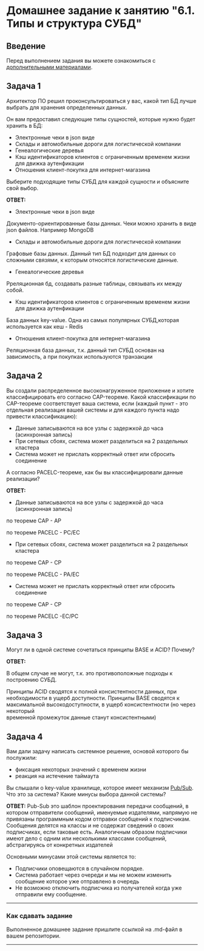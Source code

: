 # Домашнее задание к занятию "6.1. Типы и структура СУБД"

## Введение

Перед выполнением задания вы можете ознакомиться с 
[дополнительными материалами](https://github.com/netology-code/virt-homeworks/tree/master/additional/README.md).

## Задача 1

Архитектор ПО решил проконсультироваться у вас, какой тип БД 
лучше выбрать для хранения определенных данных.

Он вам предоставил следующие типы сущностей, которые нужно будет хранить в БД:

- Электронные чеки в json виде
- Склады и автомобильные дороги для логистической компании
- Генеалогические деревья
- Кэш идентификаторов клиентов с ограниченным временем жизни для движка аутенфикации
- Отношения клиент-покупка для интернет-магазина

Выберите подходящие типы СУБД для каждой сущности и объясните свой выбор.

**ОТВЕТ:**

- Электронные чеки в json виде

Документо-ориентированные базы данных. Чеки можно хранить в виде json файлов. Например MongoDB

- Склады и автомобильные дороги для логистической компании

Графовые базы данных. Данный тип БД подходит для данных со сложными связями, к которым относятся логистические данные.
- Генеалогические деревья

Рреляционная бд, создавать разные таблицы, связывать их между собой. 
- Кэш идентификаторов клиентов с ограниченным временем жизни для движка аутенфикации

База данных key-value. Одна из самых популярных СУБД,которая используется как кеш - Redis
- Отношения клиент-покупка для интернет-магазина

Реляционная база данных, т.к. данный тип СУБД основан на зависимость, а при покупках используются транзакции


## Задача 2

Вы создали распределенное высоконагруженное приложение и хотите классифицировать его согласно 
CAP-теореме. Какой классификации по CAP-теореме соответствует ваша система, если 
(каждый пункт - это отдельная реализация вашей системы и для каждого пункта надо привести классификацию):

- Данные записываются на все узлы с задержкой до часа (асинхронная запись)
- При сетевых сбоях, система может разделиться на 2 раздельных кластера
- Система может не прислать корректный ответ или сбросить соединение

А согласно PACELC-теореме, как бы вы классифицировали данные реализации?


**ОТВЕТ:**

- Данные записываются на все узлы с задержкой до часа (асинхронная запись)

по теореме CAP - AP

по теореме PACELC - PC/EC

- При сетевых сбоях, система может разделиться на 2 раздельных кластера

по теореме CAP - CP

по теореме PACELC - PA/EC

- Система может не прислать корректный ответ или сбросить соединение

по теореме CAP - CP

по теореме PACELC -EC/PC


## Задача 3

Могут ли в одной системе сочетаться принципы BASE и ACID? Почему?

**ОТВЕТ:**

В общем случае не могут, т.к. это противоположные подходы к построению СУБД.

Принципы ACID сводятся к полной консистентности данных, при необходимости в ущерб доступности.
Принципы BASE сводятся к максимальной высокодоступности, в ущерб консистентности (но через некоторый   
временной промежуток данные станут консистентными)


## Задача 4

Вам дали задачу написать системное решение, основой которого бы послужили:

- фиксация некоторых значений с временем жизни
- реакция на истечение таймаута

Вы слышали о key-value хранилище, которое имеет механизм [Pub/Sub](https://habr.com/ru/post/278237/). 
Что это за система? Какие минусы выбора данной системы?

**ОТВЕТ:**
Pub-Sub это шаблон проектирования передачи сообщений, в котором отправители сообщений, именуемые издателями, напрямую не привязаны программным кодом отправки сообщений к подписчикам. Сообщения делятся на классы и не содержат сведений о своих подписчиках, если таковые есть. Аналогичным образом подписчики имеют дело с одним или несколькими классами сообщений, абстрагируясь от конкретных издателей

Основными минусами этой системы является то: 
- Подписчики оповещаются в случайном порядке. 
- Cистема работает через очереди и мы не можем изменить сообщение которое уже отправлено в очередь
- Не возможно отключить подписчика из получателей когда уже отправили ему сообщение.

---

### Как cдавать задание

Выполненное домашнее задание пришлите ссылкой на .md-файл в вашем репозитории.

---
